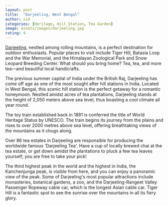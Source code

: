 ```yaml
---
layout: post
title:  "Darjeeling, West Bengal"
author: sid
categories: [Heritage, Hill Station, Tea Garden]
image: assets/images/darjeeling.jpg
rating: 4
---
```

[Darjeeling](https://www.justwravel.com/package/4-Night-5-Days-Darjeeling-Kalimpong-Tour), nestled among rolling mountains, is a perfect destination for outdoor enthusiasts. Popular places to visit include Tiger Hill, Batasia Loop and the War Memorial, and the Himalayan Zoological Park and Snow Leopard Breeding Center. What should you bring home? Tea, tea, and more tea—and beautiful local handicrafts.

The previous summer capital of India under the British Raj, Darjeeling has come off age as one of the most sought after hill stations in India. Located in West Bengal, this scenic hill station is the perfect getaway for a romantic honeymoon. Nestled amidst acres of tea plantations, Darjeeling stands at the height of 2,050 meters above sea level, thus boasting a cool climate all year round.

The toy train established back in 1881 is conferred the title of World Heritage Status by UNESCO. The train begins its journey from the plains and rises to over 2000 metres above sea level, offering breathtaking views of the mountains as it chugs along.

Over 86 tea estates in Darjeeling are responsible for producing the worldwide famous 'Darjeeling Tea'. Have a cup of locally brewed chai at the tea estate, or get down amidst the plantations to pluck a few tea leaves yourself; you are free to take your pick!

The third highest peak in the world and the highest in India, the Kanchenjunga peak, is visible from here, and you can enjoy a panoramic view of the peak. Some of Darjeeling's most popular attractions include monasteries, botanical gardens, a zoo, and the Darjeeling-Rangeet Valley Passenger Ropeway cable car, which is the longest Asian cable car. Tiger Hill is a fantastic spot to see the sunrise over the mountains in all its fiery glory. 


<div class="pa-carousel-widget" style="width:100%; height:480px; display:none;"
  data-link="https://www.justwravel.com/package/4-Night-5-Days-Darjeeling-Kalimpong-Tour"
  data-title="Darjeeling, West Bengal"
  data-description="Heritage, Hill Station, Tea Garden"
  data-delay="3">
  <object data="https://lh3.googleusercontent.com/gCj3Xkh53eSvKmbqn_txZq04VZrJpYi4b7v_Az_G7lGhQPcNyL7YILV-yIlk_nprpIvWjDCDPIGqWznybpneql_mdQmux3zr3fk6fEQ3b1Y2WuTjeYz0NJdeElAYF1ELaoweO7l8r7I=w1920-h1080"></object>
  <object data="https://lh3.googleusercontent.com/PmrQS_aH3ssYRCXn4iOc-fiTiR-HXWfdNKGnRaNpb-Yb7VGBP9Kuf6pxFHa8DOnIFFIpNlZsbM2O8-ULBlr7V4rFATqPJU2Z1YGC4QOJyS3UsDZbqMg_ZIeZIU0kQVqJGsncgXRE_AM=w1920-h1080"></object>
  <object data="https://lh3.googleusercontent.com/c5dknlLHxcrhWZwycnM1aTQJSQnoBqTngTdV-7HHuq9JXaJZHuPsZwAdvHvgtERup73Qd0FZ9np_jafleNQO8h0uyV8kHxuL7-VEXxNX8il2EJY43EWHtfeevrCu7jNuKSmIBXajRNI=w1920-h1080"></object>
  <object data="https://lh3.googleusercontent.com/fXzA2A9ipZzMoaft-vtXj_8vqnR0kKzfK8MBcQXhyvprNFMZy7lmUbd8vT4mZMxnAoVTTdJt6aBMrnulPXf3Pq7vUi9Fql5_EwUDMaqSnoGqnF-iKmhMaZpJ9V2BcFuRsEzTppob8mg=w1920-h1080"></object>
  <object data="https://lh3.googleusercontent.com/Z4dTcx550WdIYBvYPBKH9dU8lQU5w8eMiId9Ibb3st4SLCedglgkhVLlujT3AIe5mf-aav_h6t70T7veVauZmhLhjYT_y5_VDjmAeep8UP02H-zwE-1vRyPdJ49PnprTNAHLl9SOJBg=w1920-h1080"></object>
  <object data="https://lh3.googleusercontent.com/QWb2yYLrg7P-1ZIfM1V9rwBh6HdvOdzVyPPl4hUXca3b8eqCANI3rehHd6sR1gjvu53I0NY7ILCSwB0DtJE0PN6Jk4iMHQqK9Mn6nhpYGziDehgbfHfBPDjOBAc2ul-HjKeBc5JvsKY=w1920-h1080"></object>
  <object data="https://lh3.googleusercontent.com/_kNEMwr-0HUUt_2SohAVNUpgnatU1yBNgllNMuweZytMMrf9yhhV2tKVOpzdBwQqtATTHunxHWxmM3lPIW2Dx_bN7HjISv_r7_cjj2PhNYdrib98goGJq8_o3wKdSE6WJ10V1lGNX1k=w1920-h1080"></object>
  <object data="https://lh3.googleusercontent.com/vpjmp83emR0xbjWHB_2z4SOdwY2QLegQv6K22WRZdvi5ZsJUDzE8CRI4E3AjDavh0qrJr2QpvX-um1e1F9-6s8j1i4XHl7FX7G74oIaTjP5NepvZFry3_NF2Y7OC0s0aVlH3Bs4e1k0=w1920-h1080"></object>
  <object data="https://lh3.googleusercontent.com/u63kLAV1gYLQ1AW_sjxJ17b9co-87NaMwkDtG8SdRCKh27cE01AOH1G26CXdmCz_dr3pmJ_0cRORtkfoZnjjjnjo-lhmMPucsRrZk_stRnEgovPIQkjv1GxzQwgQgsV5bV02gIMCGTM=w1920-h1080"></object>
  <object data="https://lh3.googleusercontent.com/MnZOxtx5uL_3T43RQqDCD39diMdF1XzL7uvlpTxH_OQV6r31nnUhtL_zR1XOwLuzKfQsqOLu734frOQMlv_ygnLH7XenYhgiNYWYUy1BdiwlBY6w0kHUaWhgIhd0jj9RYkuPOaqZbdk=w1920-h1080"></object>
  <object data="https://lh3.googleusercontent.com/N_a5OsEwOyfa1RylspW4ALgBbbxAriemdgYnp7L_QmFZ8nup990R6dN5Ixh0Z5R4e1Fo01ZcFAtAQccALHkFTiQxjJFE67vrs6Ni5nAkp_mifSAXDf7IvPux8JVbn3xPDtSfIBGPYz0=w1920-h1080"></object>
  <object data="https://lh3.googleusercontent.com/y0j3EfN9-KRz2jIXG4462j_kArCnMj4eEHXbqsRnmvvqiEVUziH3UYyfEUZlmC_K6OxgFMCsOJ2dLUx9HVVmb6J87Uf0a7FAJ09rRJIQGVHAXVE2dp7atG_YnONHoEeT625fF2rnTfU=w1920-h1080"></object>
  <object data="https://lh3.googleusercontent.com/igz5QxfQXPLPr2cNyrgilm5OmhT_ur4XsjrMOmd9f9RkNJ1KOnA-G19axX4x_VgqD159by6ZaZk6K47LQNIrEyUmolxlvttR-UkkD816FgZjKU5zDAI1yr5_QzcgL_0kDcqYoKbXnOI=w1920-h1080"></object>
  <object data="https://lh3.googleusercontent.com/0-S6aZuceZjZiZ50i58DldlP13ytcUIdNjX3dHJJmQmtOwMoQnT-9X2aCFkMHuhx7sAm0OvFKrl_ZFCq_eH7Y6utcu1SUQeaaSMc6Wm4djqZxcqLWYdnRhKzDvmeL0m3lT_ZkDjhNEI=w1920-h1080"></object>
  <object data="https://lh3.googleusercontent.com/S_nxviv6pDLS7PTjwYc90jiSz8OY3A7CjzFDWC3eA4K5zA1RvvhNh_cHvqxBdSjN5HtNbabgG9sgTD4anMEkxRVABfJUIug-Hz1q5i2wYvlNhhmMoObd0FdzE4E288ws-XBlFyFdPGM=w1920-h1080"></object>
  <object data="https://lh3.googleusercontent.com/ZZLb88ptwqZjfmCPswNZ1iysMY4oLVtoa43CPuO85TjNRVuGcOX04II4JLfD_UXlp41tGzyQPcUygWSRyeIMulE2gb1A4dIhC-zMN6lHLjd5EFO8pd9xog0YdaVABDmSXm1ofo4iA0k=w1920-h1080"></object>
  <object data="https://lh3.googleusercontent.com/mDLJpqEZEDuz03CJnkoYrXNuaDXu9WAePFb38QmVYqdCIWSZ_-Gbt7J8awxWvNDWiDY-vb57SZZCEXudQ4wPS8aSHKej0DqEepj5RTyBRSLfUhER0NTbjmMubWwksl-n19xvVm2ORnw=w1920-h1080"></object>
  <object data="https://lh3.googleusercontent.com/nQT5H3X2jinZcfSZ9nQtwZDsX84J0C8Ga4sfvu6Q5xqZyDmqx1mwpZCyovvqq8wBEU7PJwe-9HIIBQFN5aAeFCp3sBqz4l5asrZHdAIZgg8sA9Up0-EN8VeHBjOXwtizZP162Kfv5_8=w1920-h1080"></object>
  <object data="https://lh3.googleusercontent.com/bxjEvM9GyT_YtMlVEzR1fUrfOSZ8X81iiuXiufBrxphzhwsEnTfwPRhjlM-exmgD0-b7VUXOXHKjR-tMGasZ49p-YM0TBuDdMjld4zjanM9QMXOzkc2LpU0GEeCLwbrQrCyl4tblDEc=w1920-h1080"></object>
  <object data="https://lh3.googleusercontent.com/xPn9RORHukgpfaMK_Yy9XDURfPJ9xXltHn4RTIImuAGcj_rklNlTgMuzDbJ5S1f5ojatLJm4KSqjTbjf-9yzIc8VQnbFrWY_UxJLpHdqYy-BPsonCxqlosX6v7FvHJhGHdMS9qDqT1o=w1920-h1080"></object>
  <object data="https://lh3.googleusercontent.com/i0EsYjXcUanKlEmlmPlV9EczmLFmxESIUj-kEDBFGHFxI7orNFFyVqrYi-sbJniFGLPZnqGMqWGe_kqZs-lfmTRPQZEmzuqMl0Ob7FfoHoHsXjvvFrbmfMcBpawPDZtqRmBctCsf0bA=w1920-h1080"></object>
  <object data="https://lh3.googleusercontent.com/kpnbTaT2hZKjjTqzPl5c7pkVfuMpUOxQxFlkRGzXDYWFVat8gvPqsZpjHOq0qisge0YM5ea8nT3DTrQPhCY8QM6btOCsnChQ0wGrFRVw6u0SeUXvHkUMqaOi7Z7f_Dh3dOn3AaZl_0c=w1920-h1080"></object>
  <object data="https://lh3.googleusercontent.com/p5BVaQvsR4zlLepS-7oxMdXqhZprFsWHEHZMe_rS0hRYma8cI6rxdVGTsAwXnSG4jRE6AvoPJNbI5dAv_yDKDqiqKPJd8K9VeE_icv33g-p6lhVI8l2OriIM22pqRAHHhLvfRatYz4g=w1920-h1080"></object>
  <object data="https://lh3.googleusercontent.com/1aEUz4X8yxch2537XUw0VPdSvoadJjL0pfUwSQuerEcuCbagiFVXJRe9M4wmmceTWMDPwmG7YCYwvk0MWw-b6z3FvtdgDnylv1gPw9x5yCqWiM-7dBAvI2YCyaMbfc01B3ZEfTn-ugM=w1920-h1080"></object>
  <object data="https://lh3.googleusercontent.com/uU5b7pWucTyzyowXym04wEUFp60HZlX0JWSgQna9xnbvoiLRckXJ-UiLXHfglPwRB2cIWYaY_pKncxi2GgPNLtLb7HfZHM-IenxF2pqfQfAP8Y1p6ujqqUNViSUjBimGLx__tOIajBE=w1920-h1080"></object>
  <object data="https://lh3.googleusercontent.com/qoxyJH2AGHwgzMUumOMCNss-R_KzBxxjc9v0dGkHaV-KXGlITgHnUF3T5XMfQC1V5PETCdQVWv3EjSGHRal0WBPEGuBottY3Op8Xu_b_MwO5uARZhgYyIE49AGa2xIwfC0FVh99FPrE=w1920-h1080"></object>
  <object data="https://lh3.googleusercontent.com/LIDnMnp3hEkv5TKFRQYtyw5aKonGdagx_aQ2i36BJk7HeYUF72FRmCeYhYvyLSXFmitQTzvR7zbxMZOgVBbVpW90moj14_nQCLXU0Yn2wJkQb41auC7_WNKpX9yTD1j3700xSjy9f3I=w1920-h1080"></object>
  <object data="https://lh3.googleusercontent.com/DWULp3CLx42_ZOV4p8Hl5giV6580NL_XrkmmmVr0wDEkOtpbtCB_QELsl2capmGVMi7enG0c3CRXSc13vVRcOmUMLL9qzqWWzBGFiYNl-wUZeTZjdkSb4rdm61mcHbyN9dHb_QLI2SQ=w1920-h1080"></object>
  <object data="https://lh3.googleusercontent.com/PHX5BDNZGD5CfeOzxkooZ0e8XqBMikp3tu1h0rL37gl-6NWLtf9zcV9SBqoT9RFuT8Xb_bMHPprrBl3vRRNW0MEVvMyyWn87juGnUvP4_w_g3c0Exe4SoXjsi8TKPDRwvcER78Ormbc=w1920-h1080"></object>
  <object data="https://lh3.googleusercontent.com/ARNFc6XyeWCBA34Vm4_1XNZmoMoWIJzMux8wW9pCiokG0oOnVevIwutZ9jQiLskFUXJmoCfb1OBN0pz4lVs2OUFI38_d2nsnS9qDMiLtltlAkCk6zeYj7DdXYcL4zkzWfwxPUxzbL0I=w1920-h1080"></object>
  <object data="https://lh3.googleusercontent.com/KgHwdghspm-ImCjfrUcBA_WqVWp2weRQwApaiOgvVu8xY5MIFlqQavvFo2FTI3K7TIYhCxsyEb9BIShKCx0ohpHsWVtl6rb2siiHL2XcWWQGm80bhDEfUVEu4QSwVDwetTb-R6ujlCM=w1920-h1080"></object>
  <object data="https://lh3.googleusercontent.com/IWnRO_7yc2EUdJUDnRy6yR-KyTgEXhIC7toj_qSr14G9WXtFe256FHuSnUzgSM_0vrWM97pPrEl4YlyYN2fDE-8IZ42Bs6nnS9bkRsXxaLnDGNyOWAqyUeMRqSHKvjdkaqCFr_bRHN8=w1920-h1080"></object>
  <object data="https://lh3.googleusercontent.com/ievn3sX-0A2QwtLu6hXCwMDoNzXebOLOJ7Ihq4aVT4x6zQs9QZMsj5sk_0JHwEUhAGDm5a0x8Jf5gDYFg81DfzrAu1jm0fC6oztmxNwNUR_aa1QjA7q_4jC7V5TDJExx0TA2jt2s1WM=w1920-h1080"></object>
  <object data="https://lh3.googleusercontent.com/gypNRmGwMn_Pk911Vtywk3tfK3sSLE3wjifNeJ9QFLNU8zdCT1vVA-sTjPKGuum16zWsPxc3NgxmLQHQ0d4IXAVF-bRYE5ZHuhz_tKWeAgwJKYVjJoEUQAzNYrS5S7pOsJItdkhqy8A=w1920-h1080"></object>
  <object data="https://lh3.googleusercontent.com/Il_FKsuNS-p4PLNf-s-CqTgHJH7KlTg6Y4sK6SxsqE6S2Xq2oI7iWBdFqeut49pIzLJ4CtPLr77o_wjrtFWzgsriWNThYoQN133DfGrmZlXUj0eInXbDoDwQfI-4DKP4CRc8Q1fDMcg=w1920-h1080"></object>
  <object data="https://lh3.googleusercontent.com/Eg_Nvqh_j2oc4bQGy-3FK7I05_BigRA9SXm55kszHF1rmNJQ0ZwuO2m8vyLd8EEsYVU1w1sR4_4vTTACdOsPTICc_QsXMqF81NMptEcGVqIIulDi-0rgWZg4mDmEL9NyqBKPL7M40HQ=w1920-h1080"></object>
  <object data="https://lh3.googleusercontent.com/gxnD6D1fQRCUXOr-M-zb9TIzDIo2y4PiFtVL91wedkdgTxfMkL8xPKmUYIgQgon4ICqyGzT0WK5E-nXXgsT_dlfUcZxXPFHGIQa8YUvITJTGIMv4Z-2wCZd6hc7DyICS06-AfhYFGPw=w1920-h1080"></object>
  <object data="https://lh3.googleusercontent.com/vZAOp-7Bafvn_lIjO4VF9NhhgASq5n4apu_qyZGINkHI5HdQnIYpHkVRAlEVYOeGGExfONl__IXdgqQaca2Su2JPdJEaQEiVAP_arpfUzFIj8mhDsE1xvj-9ZS3XH7TJkHW1ScE_2Mg=w1920-h1080"></object>
  <object data="https://lh3.googleusercontent.com/Pg-e-H3g2Dk5CCYKqw2nyhHEb9dXxvgU0OhXQlieQWCI-0fU4eD-JrO0wAZawiDu0a4qrGhIA7Sk6HG5uxAG0t97Q94iQ8cVURm7YBpSYDQvXJBa4YKLFjvZqE8pFgPsKpscQHo2t2w=w1920-h1080"></object>
  <object data="https://lh3.googleusercontent.com/Vzt9jHSodFrszuAi6zgZiXSZsmrMFINntmvvflGTMFSE1xJ2S9WT90TlDr0u1DgPCKIobvrxWBYxisAt64mLALGZXorcP455uxy8E5MY-ujmiv6NFuhdl60ZWTAbnK7OZzfC0IN2r0w=w1920-h1080"></object>
  <object data="https://lh3.googleusercontent.com/RTZqFWTnmzaiYamvL8DQ5p-x6DSOuPoG99PLq1EKMJX6P0LI15QgIhJJKsCxhW4USCLdYeCtdu8QDbyyQyypHAkIGUa3siZLR15x8cnERiBQzEia_OgTqabjz6TTBlqM-Xp-LSmhWUY=w1920-h1080"></object>
  <object data="https://lh3.googleusercontent.com/LjSRm_KVaVa9zVUj7Qav38sWCaH5O4ixNaMw6mEDIcFyjakje7gqJRd2RH7vhRkfhr_yhdWReOQIQmkjpk-hZzjp3znM1w1iRw5IGxW-xnosnD4gwyXUwSmCo1Ta2um83qSQYOWHgA4=w1920-h1080"></object>
  <object data="https://lh3.googleusercontent.com/JoQU2rHd2ZObCRgn40bajKRhIJ1LHZ-eDR21ywf1fbtD9kdalcF9Gi9Mw27h9MvMsGSoBY7WVWNduZk-f6yIW9zaTATWPKbHrogyPUnHao9dZDJfBB9Zp8ucDtYiJdESuV_EFZKZPTM=w1920-h1080"></object>
  <object data="https://lh3.googleusercontent.com/sztBOMNFiORvn9UodpPpjwSOE96rXVMyR__uXOyrjEfdqfv2yQ0_sFawKoC1h60DRK5uHcWU7s3n8B42z43v6PK1SleBM8RES_2t5zujUZf8q9WqIU2wEiwuYVEKlklj9masBcDJfQo=w1920-h1080"></object>
  <object data="https://lh3.googleusercontent.com/9vdkvLLCNF8GGA4-vRrv3HWfbPaRU1lHWdpx1OVmzCTA9fo6WsWN29S4883ZCoEE2tGaqb9a1JMZvs6eQ_LLGAaibEz5D8gqSHl4TiiYud1DKGQg8X-BC22nPoefSFpAXVnuY4yaxRs=w1920-h1080"></object>
</div>
